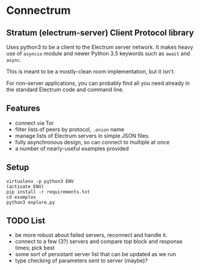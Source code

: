 # Connectrum

## Stratum (electrum-server) Client Protocol library

Uses python3 to be a client to the Electrum server network. It makes heavy use of
`asyncio` module and newer Python 3.5 keywords such as `await` and `async`.

This is meant to be a mostly-clean room implementation, but it isn't.

For non-server applications, you can probably find all you need
already in the standard Electrum code and command line.

## Features

- connect via Tor
- filter lists of peers by protocol, `.onion` name
- manage lists of Electrum servers in simple JSON files.
- fully asynchronous design, so can connect to multiple at once
- a number of nearly-useful examples provided

## Setup

    virtualenv -p python3 ENV
    (activate ENV)
    pip install -r requirements.txt
    cd examples
    python3 explore.py


## TODO List

- be more robust about failed servers, reconnect and handle it.
- connect to a few (3?) servers and compare top block and response times; pick best
- some sort of persistant server list that can be updated as we run
- type checking of parameters sent to server (maybe)?
